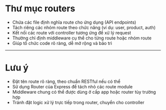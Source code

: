 # Thư mục routers

- Chứa các file định nghĩa route cho ứng dụng (API endpoints)
- Tách riêng các nhóm route theo chức năng (ví dụ: user, product, auth)
- Kết nối các route với controller tương ứng để xử lý request
- Thường chỉ định middleware cụ thể cho từng route hoặc nhóm route
- Giúp tổ chức code rõ ràng, dễ mở rộng và bảo trì

---

# Lưu ý

- Đặt tên route rõ ràng, theo chuẩn RESTful nếu có thể
- Sử dụng Router của Express để tách nhỏ các route module
- Middleware chung có thể được dùng ở cấp app hoặc router tùy trường hợp
- Tránh đặt logic xử lý trực tiếp trong router, chuyển cho controller
